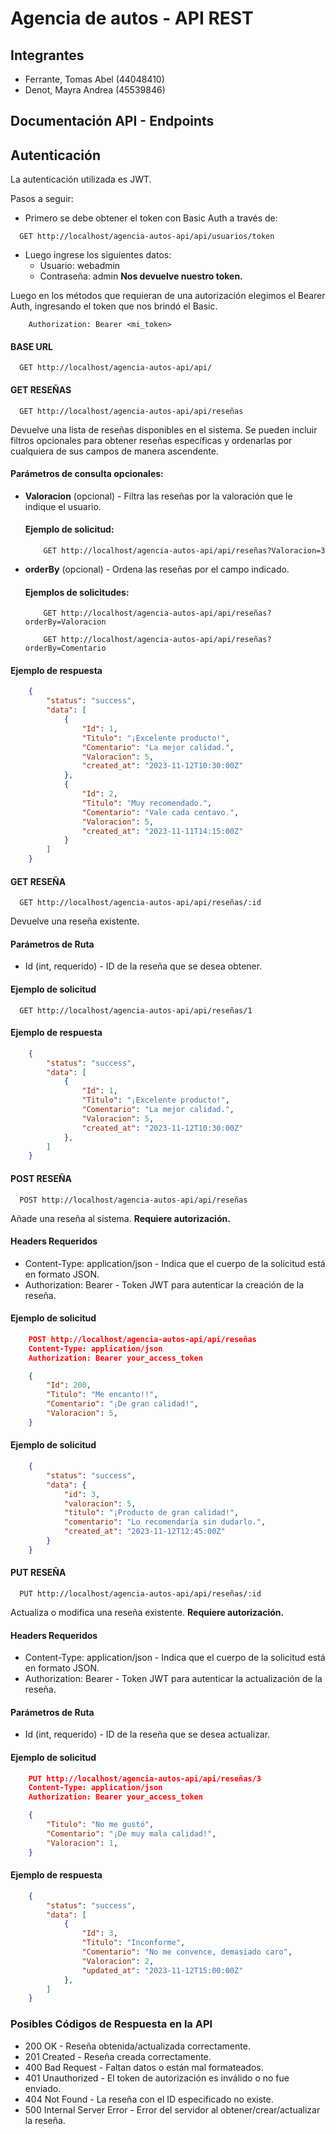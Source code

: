 
# Agencia de autos - API REST


## Integrantes

- Ferrante, Tomas Abel (44048410)
- Denot, Mayra Andrea (45539846)


## Documentación API - Endpoints


## Autenticación
La autenticación utilizada es JWT.

Pasos a seguir:  

- Primero se debe obtener el token con Basic Auth a través de:

```http
  GET http://localhost/agencia-autos-api/api/usuarios/token
```

- Luego ingrese los siguientes datos:
    - Usuario: webadmin
    - Contraseña: admin
**Nos devuelve nuestro token.**

Luego en los métodos que requieran de una autorización elegimos el Bearer Auth, ingresando el token que nos brindó el Basic.
```
    Authorization: Bearer <mi_token>
```

#### BASE URL

```http
  GET http://localhost/agencia-autos-api/api/
```

#### GET RESEÑAS

```http
  GET http://localhost/agencia-autos-api/api/reseñas
```

Devuelve una lista de reseñas disponibles en el sistema. Se pueden incluir filtros opcionales para obtener reseñas específicas y ordenarlas por cualquiera de sus campos de manera ascendente.

#### Parámetros de consulta opcionales:
- **Valoracion** (opcional) - Filtra las reseñas por la valoración que le indique el usuario. 

    #### Ejemplo de solicitud:
    ```http
        GET http://localhost/agencia-autos-api/api/reseñas?Valoracion=3
    ```
- **orderBy** (opcional) - Ordena las reseñas por el campo indicado.

    #### Ejemplos de solicitudes:
    ```http
        GET http://localhost/agencia-autos-api/api/reseñas?orderBy=Valoracion
    ```
    ```http
        GET http://localhost/agencia-autos-api/api/reseñas?orderBy=Comentario
    ```

#### Ejemplo de respuesta
```json
    {
        "status": "success",
        "data": [
            {
                "Id": 1,
                "Titulo": "¡Excelente producto!",
                "Comentario": "La mejor calidad.",
                "Valoracion": 5,
                "created_at": "2023-11-12T10:30:00Z"
            },
            {
                "Id": 2,
                "Titulo": "Muy recomendado.",
                "Comentario": "Vale cada centavo.",
                "Valoracion": 5,
                "created_at": "2023-11-11T14:15:00Z"
            }
        ]
    }
```

#### GET RESEÑA

```http
  GET http://localhost/agencia-autos-api/api/reseñas/:id
```

Devuelve una reseña existente.

#### Parámetros de Ruta
- Id (int, requerido) - ID de la reseña que se desea obtener.

#### Ejemplo de solicitud
```http
  GET http://localhost/agencia-autos-api/api/reseñas/1
```

#### Ejemplo de respuesta
```json
    {
        "status": "success",
        "data": [
            {
                "Id": 1,
                "Titulo": "¡Excelente producto!",
                "Comentario": "La mejor calidad.",
                "Valoracion": 5,
                "created_at": "2023-11-12T10:30:00Z"
            },
        ]
    }
```
#### POST RESEÑA

```http
  POST http://localhost/agencia-autos-api/api/reseñas
```
Añade una reseña al sistema. **Requiere autorización.**

#### Headers Requeridos
- Content-Type: application/json - Indica que el cuerpo de la solicitud está en formato JSON.
- Authorization: Bearer <token> - Token JWT para autenticar la creación de la reseña.

#### Ejemplo de solicitud
```json 
    POST http://localhost/agencia-autos-api/api/reseñas
    Content-Type: application/json
    Authorization: Bearer your_access_token

    {
        "Id": 200,
        "Titulo": "Me encanto!!",
        "Comentario": "¡De gran calidad!",
        "Valoracion": 5,
    }
```

#### Ejemplo de solicitud
```json 
    {
        "status": "success",
        "data": {
            "id": 3,
            "valoracion": 5,
            "titulo": "¡Producto de gran calidad!",
            "comentario": "Lo recomendaría sin dudarlo.",
            "created_at": "2023-11-12T12:45:00Z"
        }
    }
```

#### PUT RESEÑA

```http
  PUT http://localhost/agencia-autos-api/api/reseñas/:id
```

Actualiza o modifica una reseña existente. **Requiere autorización.**

#### Headers Requeridos
- Content-Type: application/json - Indica que el cuerpo de la solicitud está en formato JSON.
- Authorization: Bearer <token> - Token JWT para autenticar la actualización de la reseña.

#### Parámetros de Ruta
- Id (int, requerido) - ID de la reseña que se desea actualizar.

#### Ejemplo de solicitud
```json 
    PUT http://localhost/agencia-autos-api/api/reseñas/3
    Content-Type: application/json
    Authorization: Bearer your_access_token

    {
        "Titulo": "No me gustó",
        "Comentario": "¡De muy mala calidad!",
        "Valoracion": 1,
    }
```

#### Ejemplo de respuesta
```json
    {
        "status": "success",
        "data": [
            {
                "Id": 3,
                "Titulo": "Inconforme",
                "Comentario": "No me convence, demasiado caro",
                "Valoracion": 2,
                "updated_at": "2023-11-12T15:00:00Z"
            },
        ]
    }
```

### Posibles Códigos de Respuesta en la API
- 200 OK - Reseña obtenida/actualizada correctamente.
- 201 Created - Reseña creada correctamente.
- 400 Bad Request - Faltan datos o están mal formateados.
- 401 Unauthorized - El token de autorización es inválido o no fue enviado.
- 404 Not Found - La reseña con el ID especificado no existe.
- 500 Internal Server Error - Error del servidor al obtener/crear/actualizar la reseña.
